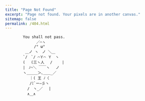 ```yaml
---
title: "Page Not Found"
excerpt: "Page not found. Your pixels are in another canvas."
sitemap: false
permalink: /404.html
---
```

            You shall not pass.    
                  ／⌒ヽ        
                 /° ω°       
             ＿ノ ヽ　ノ ＼＿    
            `/　`/ ⌒Ｙ⌒ Ｙ　ヽ    
            ( 　(三ヽ人　 /　　 |     
            |　ﾉ⌒＼ ￣￣ヽ　 ノ     
            ヽ＿＿＿＞､＿＿_／    
               ｜( 王 ﾉ〈    
               /ﾐ`ー―彡ヽ    
              /　ヽ_／　 |    
              ∧＿∧    
  
  
<script type="text/javascript">
  var GOOG_FIXURL_LANG = 'en';
  var GOOG_FIXURL_SITE = '{{ site.url }}'
</script>
<script type="text/javascript"
  src="//linkhelp.clients.google.com/tbproxy/lh/wm/fixurl.js">
</script>
